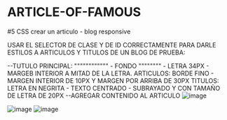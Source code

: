 # ARTICLE-OF-FAMOUS
#5 CSS crear un articulo - blog responsive


USAR EL SELECTOR DE CLASE Y DE ID CORRECTAMENTE
PARA DARLE ESTILOS A ARTICULOS Y TITULOS
DE UN BLOG DE PRUEBA:

--TUTULO PRINCIPAL: """""""""""" - FONDO """""""" - LETRA 34PX - MARGEB INTERIOR A MITAD DE LA LETRA.
ARTICULOS: BORDE FINO - MARGEN INTERIOR DE 10PX Y MARGEN POR ARRIBA DE 30PX 
TITULOS: LETRA EN NEGRITA - TEXTO CENTRADO - SUBRAYADO Y CON TAMAÑO DE LETRA DE 20PX
--AGREGAR CONTENIDO AL ARTICULO
![image](https://github.com/JhojanBinary/ARTICLE-OF-FAMOUS/assets/102551448/2320ad72-1e35-42bd-88c6-1f447a81fe80)

![image](https://github.com/JhojanBinary/ARTICLE-OF-FAMOUS/assets/102551448/1b229ecf-069a-47ed-9749-b4d30a029a07)
![image](https://github.com/JhojanBinary/ARTICLE-OF-FAMOUS/assets/102551448/ef935237-133a-4024-9379-54fda062d2d2)
